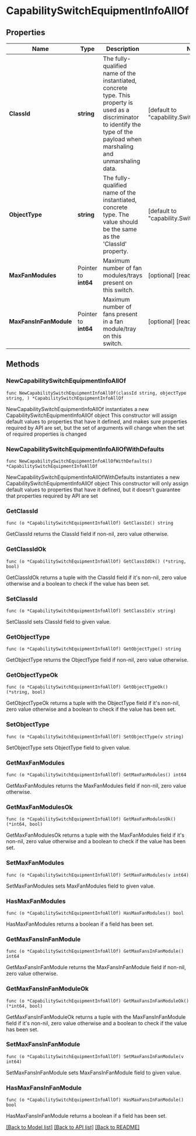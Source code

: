 # CapabilitySwitchEquipmentInfoAllOf

## Properties

Name | Type | Description | Notes
------------ | ------------- | ------------- | -------------
**ClassId** | **string** | The fully-qualified name of the instantiated, concrete type. This property is used as a discriminator to identify the type of the payload when marshaling and unmarshaling data. | [default to "capability.SwitchEquipmentInfo"]
**ObjectType** | **string** | The fully-qualified name of the instantiated, concrete type. The value should be the same as the &#39;ClassId&#39; property. | [default to "capability.SwitchEquipmentInfo"]
**MaxFanModules** | Pointer to **int64** | Maximum number of fan modules/trays present on this switch. | [optional] [readonly] 
**MaxFansInFanModule** | Pointer to **int64** | Maximum number of fans present in a fan module/tray on this switch. | [optional] [readonly] 

## Methods

### NewCapabilitySwitchEquipmentInfoAllOf

`func NewCapabilitySwitchEquipmentInfoAllOf(classId string, objectType string, ) *CapabilitySwitchEquipmentInfoAllOf`

NewCapabilitySwitchEquipmentInfoAllOf instantiates a new CapabilitySwitchEquipmentInfoAllOf object
This constructor will assign default values to properties that have it defined,
and makes sure properties required by API are set, but the set of arguments
will change when the set of required properties is changed

### NewCapabilitySwitchEquipmentInfoAllOfWithDefaults

`func NewCapabilitySwitchEquipmentInfoAllOfWithDefaults() *CapabilitySwitchEquipmentInfoAllOf`

NewCapabilitySwitchEquipmentInfoAllOfWithDefaults instantiates a new CapabilitySwitchEquipmentInfoAllOf object
This constructor will only assign default values to properties that have it defined,
but it doesn't guarantee that properties required by API are set

### GetClassId

`func (o *CapabilitySwitchEquipmentInfoAllOf) GetClassId() string`

GetClassId returns the ClassId field if non-nil, zero value otherwise.

### GetClassIdOk

`func (o *CapabilitySwitchEquipmentInfoAllOf) GetClassIdOk() (*string, bool)`

GetClassIdOk returns a tuple with the ClassId field if it's non-nil, zero value otherwise
and a boolean to check if the value has been set.

### SetClassId

`func (o *CapabilitySwitchEquipmentInfoAllOf) SetClassId(v string)`

SetClassId sets ClassId field to given value.


### GetObjectType

`func (o *CapabilitySwitchEquipmentInfoAllOf) GetObjectType() string`

GetObjectType returns the ObjectType field if non-nil, zero value otherwise.

### GetObjectTypeOk

`func (o *CapabilitySwitchEquipmentInfoAllOf) GetObjectTypeOk() (*string, bool)`

GetObjectTypeOk returns a tuple with the ObjectType field if it's non-nil, zero value otherwise
and a boolean to check if the value has been set.

### SetObjectType

`func (o *CapabilitySwitchEquipmentInfoAllOf) SetObjectType(v string)`

SetObjectType sets ObjectType field to given value.


### GetMaxFanModules

`func (o *CapabilitySwitchEquipmentInfoAllOf) GetMaxFanModules() int64`

GetMaxFanModules returns the MaxFanModules field if non-nil, zero value otherwise.

### GetMaxFanModulesOk

`func (o *CapabilitySwitchEquipmentInfoAllOf) GetMaxFanModulesOk() (*int64, bool)`

GetMaxFanModulesOk returns a tuple with the MaxFanModules field if it's non-nil, zero value otherwise
and a boolean to check if the value has been set.

### SetMaxFanModules

`func (o *CapabilitySwitchEquipmentInfoAllOf) SetMaxFanModules(v int64)`

SetMaxFanModules sets MaxFanModules field to given value.

### HasMaxFanModules

`func (o *CapabilitySwitchEquipmentInfoAllOf) HasMaxFanModules() bool`

HasMaxFanModules returns a boolean if a field has been set.

### GetMaxFansInFanModule

`func (o *CapabilitySwitchEquipmentInfoAllOf) GetMaxFansInFanModule() int64`

GetMaxFansInFanModule returns the MaxFansInFanModule field if non-nil, zero value otherwise.

### GetMaxFansInFanModuleOk

`func (o *CapabilitySwitchEquipmentInfoAllOf) GetMaxFansInFanModuleOk() (*int64, bool)`

GetMaxFansInFanModuleOk returns a tuple with the MaxFansInFanModule field if it's non-nil, zero value otherwise
and a boolean to check if the value has been set.

### SetMaxFansInFanModule

`func (o *CapabilitySwitchEquipmentInfoAllOf) SetMaxFansInFanModule(v int64)`

SetMaxFansInFanModule sets MaxFansInFanModule field to given value.

### HasMaxFansInFanModule

`func (o *CapabilitySwitchEquipmentInfoAllOf) HasMaxFansInFanModule() bool`

HasMaxFansInFanModule returns a boolean if a field has been set.


[[Back to Model list]](../README.md#documentation-for-models) [[Back to API list]](../README.md#documentation-for-api-endpoints) [[Back to README]](../README.md)


